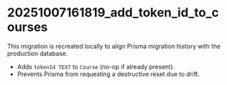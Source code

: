 # 20251007161819_add_token_id_to_courses

This migration is recreated locally to align Prisma migration history with the production database.

- Adds `tokenId TEXT` to `Course` (no-op if already present).
- Prevents Prisma from requesting a destructive reset due to drift.
